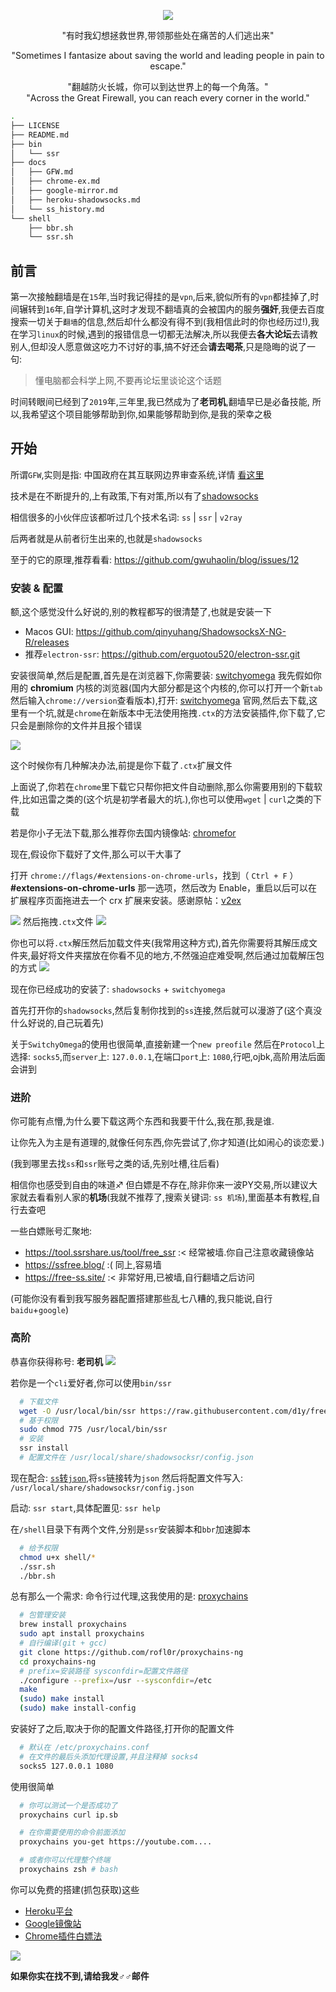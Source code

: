 <p align="center">
  <img src="https://i.loli.net/2019/02/08/5c5c5dcf30f30.png">
</p>

<p align="center">
  "有时我幻想拯救世界,带领那些处在痛苦的人们逃出来"
</p>
<p align="center">
  "Sometimes I fantasize about saving the world and leading people in pain to escape."
</p>

<p align="center">
"翻越防火长城，你可以到达世界上的每一个角落。"<br>
"Across the Great Firewall, you can reach every corner in the world."
</p>

```bash
.
├── LICENSE
├── README.md
├── bin
│   └── ssr
├── docs
│   ├── GFW.md
│   ├── chrome-ex.md
│   ├── google-mirror.md
│   ├── heroku-shadowsocks.md
│   └── ss_history.md
└── shell
    ├── bbr.sh
    └── ssr.sh

```

## 前言

第一次接触翻墙是在`15`年,当时我记得挂的是`vpn`,后来,貌似所有的`vpn`都挂掉了,时间辗转到`16`年,自学计算机,这时才发现不翻墙真的会被国内的服务**强奸**,我便去百度搜索一切关于`翻墙`的信息,然后却什么都没有得不到(我相信此时的你也经历过!),我在学习`linux`的时候,遇到的报错信息一切都无法解决,所以我便去**各大论坛**去请教别人,但却没人愿意做这吃力不讨好的事,搞不好还会**请去喝茶**,只是隐晦的说了一句:

> 懂电脑都会科学上网,不要再论坛里谈论这个话题

时间转眼间已经到了`2019`年,三年里,我已然成为了**老司机**,翻墙早已是必备技能,
所以,我希望这个项目能够帮助到你,如果能够帮助到你,是我的荣幸之极

## 开始
所谓`GFW`,实则是指: 中国政府在其互联网边界审查系统,详情 [看这里](docs/GFW.md)

技术是在不断提升的,上有政策,下有对策,所以有了[shadowsocks](docs/ss_history.md)

相信很多的小伙伴应该都听过几个技术名词: `ss` | `ssr` | `v2ray`

后两者就是从前者衍生出来的,也就是`shadowsocks`

至于的它的原理,推荐看看: https://github.com/gwuhaolin/blog/issues/12

### 安装 & 配置
额,这个感觉没什么好说的,别的教程都写的很清楚了,也就是安装一下

- Macos GUI: https://github.com/qinyuhang/ShadowsocksX-NG-R/releases
- 推荐`electron-ssr`: https://github.com/erguotou520/electron-ssr.git

安装很简单,然后是配置,首先是在浏览器下,你需要装: [switchyomega](https://www.switchyomega.com/) 我先假如你用的 **chromium** 内核的浏览器(国内大部分都是这个内核的,你可以打开一个新`tab`然后输入`chrome://version`查看版本),打开: [switchyomega](https://switchyomega.com) 官网,然后去下载,这里有一个坑,就是`chrome`在新版本中无法使用拖拽`.ctx`的方法安装插件,你下载了,它只会是删除你的文件并且报个错误

![](https://i.loli.net/2019/02/08/5c5d5ffa75d65.png)

这个时候你有几种解决办法,前提是你下载了`.ctx`扩展文件

上面说了,你若在`chrome`里下载它只帮你把文件自动删除,那么你需要用别的下载软件,比如迅雷之类的(这个坑是初学者最大的坑.),你也可以使用`wget` | `curl`之类的下载

若是你小子无法下载,那么推荐你去国内镜像站: [chromefor](https://www.chromefor.com/proxy-switchyomega_v2-5-20/)

现在,假设你下载好了文件,那么可以干大事了

打开 `chrome://flags/#extensions-on-chrome-urls`，找到（ `Ctrl + F` ）**#extensions-on-chrome-urls** 那一选项，然后改为 Enable，重启以后可以在扩展程序页面拖进去一个 crx 扩展来安装。感谢原帖：[v2ex](https://www.v2ex.com/t/502181)

![](https://i.loli.net/2019/02/08/5c5d62267bbd3.png)
然后拖拽`.ctx`文件
![](https://i.loli.net/2019/02/08/5c5d642932fe5.gif)

你也可以将`.ctx`解压然后加载文件夹(我常用这种方式),首先你需要将其解压成文件夹,最好将文件夹摆放在你看不见的地方,不然强迫症难受啊,然后通过加载解压包的方式
![](https://i.loli.net/2019/02/08/5c5d660fc91da.gif)

现在你已经成功的安装了: `shadowsocks` + `switchyomega`

首先打开你的`shadowsocks`,然后复制你找到的`ss`连接,然后就可以漫游了(这个真没什么好说的,自己玩着先)

关于`SwitchyOmega`的使用也很简单,直接新建一个`new preofile`
然后在`Protocol`上选择: `socks5`,而`server`上: `127.0.0.1`,在端口`port`上: `1080`,行吧,ojbk,高阶用法后面会讲到

### 进阶
你可能有点懵,为什么要下载这两个东西和我要干什么,我在那,我是谁.

让你先入为主是有道理的,就像任何东西,你先尝试了,你才知道(比如闹心的谈恋爱.)

(我到哪里去找`ss`和`ssr`账号之类的话,先别吐槽,往后看)

相信你也感受到自由的味道♐️ 但白嫖是不存在,除非你来一波PY交易,所以建议大家就去看看别人家的**机场**(我就不推荐了,搜索关键词: `ss 机场`),里面基本有教程,自行去查吧

一些白嫖账号汇聚地:
- https://tool.ssrshare.us/tool/free_ssr :< 经常被墙.你自己注意收藏镜像站
- https://ssfree.blog/ :( 同上,容易墙
- https://free-ss.site/ :< 非常好用,已被墙,自行翻墙之后访问

(可能你没有看到我写服务器配置搭建那些乱七八糟的,我只能说,自行`baidu`+`google`)

### 高阶
恭喜你获得称号: **老司机**
![](https://i.loli.net/2019/01/01/5c2a446be6036.png)

若你是一个`cli`爱好者,你可以使用`bin/ssr`
```bash
  # 下载文件
  wget -O /usr/local/bin/ssr https://raw.githubusercontent.com/d1y/freedom/master/bin/ssr
  # 基于权限
  sudo chmod 775 /usr/local/bin/ssr
  # 安装
  ssr install
  # 配置文件在 /usr/local/share/shadowsocksr/config.json
```
现在配合: [`ss`转`json`](http://es6.top/ssr2json/),将`ss`链接转为`json`
然后将配置文件写入: `/usr/local/share/shadowsocksr/config.json`

启动: `ssr start`,具体配置见: `ssr help`

在`/shell`目录下有两个文件,分别是`ssr`安装脚本和`bbr`加速脚本
```bash
  # 给予权限
  chmod u+x shell/*
  ./ssr.sh
  ./bbr.sh
```

总有那么一个需求: 命令行过代理,这我使用的是: [proxychains](https://github.com/rofl0r/proxychains-ng)
```bash
  # 包管理安装
  brew install proxychains
  sudo apt install proxychains
  # 自行编译(git + gcc)
  git clone https://github.com/rofl0r/proxychains-ng
  cd proxychains-ng
  # prefix=安装路径 sysconfdir=配置文件路径
  ./configure --prefix=/usr --sysconfdir=/etc
  make
  (sudo) make install
  (sudo) make install-config
```
安装好了之后,取决于你的配置文件路径,打开你的配置文件
```bash
  # 默认在 /etc/proxychains.conf
  # 在文件的最后头添加代理设置,并且注释掉 socks4
  socks5 127.0.0.1 1080
```
使用很简单
```bash
  # 你可以测试一个是否成功了
  proxychains curl ip.sb

  # 在你需要使用的命令前面添加
  proxychains you-get https://youtube.com....

  # 或者你可以代理整个终端
  proxychains zsh # bash

```

你可以免费的搭建(抓包获取)这些

- [Heroku平台](docs/heroku-shadowsocks.md)
- [Google镜像站](docs/google-mirror.md)
- [Chrome插件白嫖法](docs/chrome-ex.md)

![](https://files.catbox.moe/plt9wt.svg)

**如果你实在找不到,请给我发♂♂邮件**

